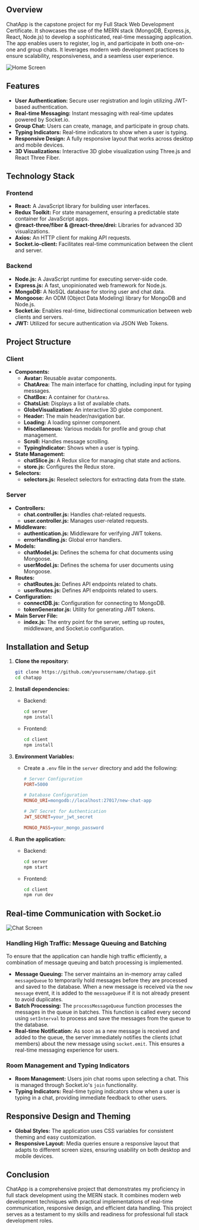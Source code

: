 ## Overview

ChatApp is the capstone project for my Full Stack Web Development Certificate. It showcases the use of the MERN stack (MongoDB, Express.js, React, Node.js) to develop a sophisticated, real-time messaging application. The app enables users to register, log in, and participate in both one-on-one and group chats. It leverages modern web development practices to ensure scalability, responsiveness, and a seamless user experience.

![Home Screen](./screenshots/Screenshot%202024-07-21%20234910.png)


## Features

- **User Authentication:** Secure user registration and login utilizing JWT-based authentication.
- **Real-time Messaging:** Instant messaging with real-time updates powered by Socket.io.
- **Group Chat:** Users can create, manage, and participate in group chats.
- **Typing Indicators:** Real-time indicators to show when a user is typing.
- **Responsive Design:** A fully responsive layout that works across desktop and mobile devices.
- **3D Visualizations:** Interactive 3D globe visualization using Three.js and React Three Fiber.

## Technology Stack

### Frontend

- **React:** A JavaScript library for building user interfaces.
- **Redux Toolkit:** For state management, ensuring a predictable state container for JavaScript apps.
- **@react-three/fiber & @react-three/drei:** Libraries for advanced 3D visualizations.
- **Axios:** An HTTP client for making API requests.
- **Socket.io-client:** Facilitates real-time communication between the client and server.

### Backend

- **Node.js:** A JavaScript runtime for executing server-side code.
- **Express.js:** A fast, unopinionated web framework for Node.js.
- **MongoDB:** A NoSQL database for storing user and chat data.
- **Mongoose:** An ODM (Object Data Modeling) library for MongoDB and Node.js.
- **Socket.io:** Enables real-time, bidirectional communication between web clients and servers.
- **JWT:** Utilized for secure authentication via JSON Web Tokens.

## Project Structure

### Client

- **Components:**
    - **Avatar:** Reusable avatar components.
    - **ChatArea:** The main interface for chatting, including input for typing messages.
    - **ChatBox:** A container for `ChatArea`.
    - **ChatsList:** Displays a list of available chats.
    - **GlobeVisualization:** An interactive 3D globe component.
    - **Header:** The main header/navigation bar.
    - **Loading:** A loading spinner component.
    - **Miscellaneous:** Various modals for profile and group chat management.
    - **Scroll:** Handles message scrolling.
    - **TypingIndicator:** Shows when a user is typing.
- **State Management:**
    - **chatSlice.js:** A Redux slice for managing chat state and actions.
    - **store.js:** Configures the Redux store.
- **Selectors:**
    - **selectors.js:** Reselect selectors for extracting data from the state.

### Server

- **Controllers:**
    - **chat.controller.js:** Handles chat-related requests.
    - **user.controller.js:** Manages user-related requests.
- **Middleware:**
    - **authentication.js:** Middleware for verifying JWT tokens.
    - **errorHandling.js:** Global error handlers.
- **Models:**
    - **chatModel.js:** Defines the schema for chat documents using Mongoose.
    - **userModel.js:** Defines the schema for user documents using Mongoose.
- **Routes:**
    - **chatRoutes.js:** Defines API endpoints related to chats.
    - **userRoutes.js:** Defines API endpoints related to users.
- **Configuration:**
    - **connectDB.js:** Configuration for connecting to MongoDB.
    - **tokenGenerator.js:** Utility for generating JWT tokens.
- **Main Server File:**
    - **index.js:** The entry point for the server, setting up routes, middleware, and Socket.io configuration.

## Installation and Setup

1. **Clone the repository:**
    
    ```bash
    git clone https://github.com/yourusername/chatapp.git
    cd chatapp
    
    ```
    
2. **Install dependencies:**
    - Backend:
        
        ```bash
        cd server
        npm install
        
        ```
        
    - Frontend:
        
        ```bash
        cd client
        npm install
        
        ```
        
3. **Environment Variables:**
    - Create a `.env` file in the `server` directory and add the following:
        
        ```makefile
        # Server Configuration
        PORT=5000
        
        # Database Configuration
        MONGO_URI=mongodb://localhost:27017/new-chat-app
        
        # JWT Secret for Authentication
        JWT_SECRET=your_jwt_secret
        
        MONGO_PASS=your_mongo_password
        
        ```
        
4. **Run the application:**
    - Backend:
        
        ```bash
        cd server
        npm start
        
        ```
        
    - Frontend:
        
        ```bash
        cd client
        npm run dev
        
        ```
        

## Real-time Communication with Socket.io
![Chat Screen](./screenshots/Screenshot%202024-07-21%20234825.png)

### Handling High Traffic: Message Queuing and Batching

To ensure that the application can handle high traffic efficiently, a combination of message queuing and batch processing is implemented.

- **Message Queuing:** The server maintains an in-memory array called `messageQueue` to temporarily hold messages before they are processed and saved to the database. When a new message is received via the `new message` event, it is added to the `messageQueue` if it is not already present to avoid duplicates.
- **Batch Processing:** The `processMessageQueue` function processes the messages in the queue in batches. This function is called every second using `setInterval` to process and save the messages from the queue to the database.
- **Real-time Notification:** As soon as a new message is received and added to the queue, the server immediately notifies the clients (chat members) about the new message using `socket.emit`. This ensures a real-time messaging experience for users.

### Room Management and Typing Indicators

- **Room Management:** Users join chat rooms upon selecting a chat. This is managed through Socket.io's `join` functionality.
- **Typing Indicators:** Real-time typing indicators show when a user is typing in a chat, providing immediate feedback to other users.

## Responsive Design and Theming

- **Global Styles:** The application uses CSS variables for consistent theming and easy customization.
- **Responsive Layout:** Media queries ensure a responsive layout that adapts to different screen sizes, ensuring usability on both desktop and mobile devices.

## Conclusion

ChatApp is a comprehensive project that demonstrates my proficiency in full stack development using the MERN stack. It combines modern web development techniques with practical implementations of real-time communication, responsive design, and efficient data handling. This project serves as a testament to my skills and readiness for professional full stack development roles.

